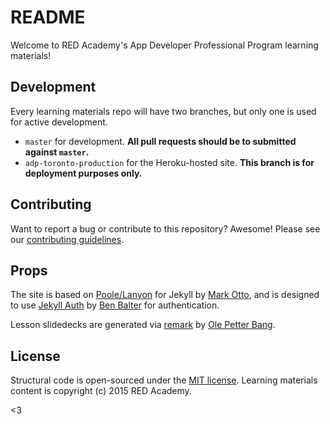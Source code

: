 # README

Welcome to RED Academy's App Developer Professional Program learning materials!

## Development

Every learning materials repo will have two branches, but only one is used for active development.

- `master` for development. **All pull requests should be to submitted against `master`.**
- `adp-toronto-production` for the Heroku-hosted site. **This branch is for deployment purposes only.**

## Contributing

Want to report a bug or contribute to this repository? Awesome! Please see our [contributing guidelines](CONTRIBUTING.md).

## Props

The site is based on [Poole/Lanyon](https://github.com/poole/lanyon) for Jekyll by [Mark Otto](https://github.com/mdo), and is designed to use [Jekyll Auth](https://github.com/benbalter/jekyll-auth) by [Ben Balter](https://github.com/benbalter) for authentication.

Lesson slidedecks are generated via [remark](https://github.com/gnab/remark) by [Ole Petter Bang](https://github.com/gnab).

## License

Structural code is open-sourced under the [MIT license](LICENSE.md). Learning materials content is copyright (c) 2015 RED Academy.

<3
